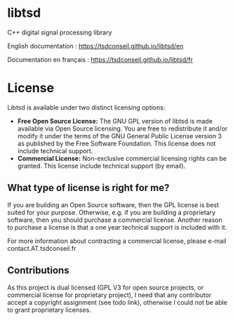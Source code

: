 # libtsd
C++ digital signal processing library


English documentation : https://tsdconseil.github.io/libtsd/en

Documentation en français : https://tsdconseil.github.io/libtsd/fr


# License
Libtsd is available under two distinct licensing options:
 - <b>Free Open Source License:</b> The GNU GPL version of libtsd is made available via Open Source licensing. You are free to redistribute it and/or modify it under the terms of the GNU General Public License version 3 as published by the Free Software Foundation. This license does not include technical support.
 - <b>Commercial License:</b> Non-exclusive commercial licensing rights can be granted. This license include technical support (by email).

## What type of license is right for me?

If you are building an Open Source software, then the GPL license is best suited for your purpose.
Otherwise, e.g. if you are building a proprietary software, then you should purchase a commercial license.
Another reason to purchase a license is that a one year technical support is included with it.

For more information about contracting a commercial license, please  e-mail contact.AT.tsdconseil.fr

## Contributions
As this project is dual licensed (GPL V3 for open source projects, or commercial license for proprietary project), I need that any contributor accept a copyright assignment (see todo link), otherwise I could not be able to grant proprietary licenses.  
